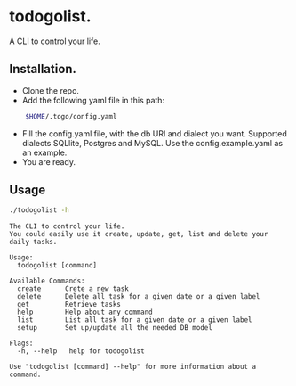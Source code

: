 # todogolist.

A CLI to control your life.

## Installation.

- Clone the repo.
- Add the following yaml file in this path:
```bash
    $HOME/.togo/config.yaml
```
- Fill the config.yaml file, with the db URI and dialect you want. Supported dialects SQLlite, Postgres and MySQL. Use the config.example.yaml as an example.
- You are ready.

## Usage
```bash
./todogolist -h
```

```
The CLI to control your life.
You could easily use it create, update, get, list and delete your daily tasks.

Usage:
  todogolist [command]

Available Commands:
  create      Crete a new task
  delete      Delete all task for a given date or a given label
  get         Retrieve tasks
  help        Help about any command
  list        List all task for a given date or a given label
  setup       Set up/update all the needed DB model

Flags:
  -h, --help   help for todogolist

Use "todogolist [command] --help" for more information about a command.
```